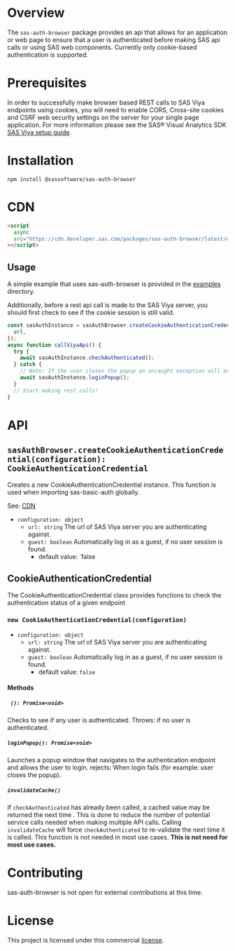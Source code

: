# Overview

The `sas-auth-browser` package provides an api that allows for an application or web page to ensure that a user is authenticated before making SAS api calls or using SAS web components. Currently only cookie-based authentication is supported.

# Prerequisites

In order to successfully make browser based REST calls to SAS Viya endpoints using cookies, you will need to enable CORS, Cross-site cookies and CSRF web security settings on the server for your single page application. For more information please see the SAS® Visual Analytics SDK [SAS Viya setup guide](https://developer.sas.com/sdk/va/docs/guides/viya-setup/).

# Installation

```
npm install @sassoftware/sas-auth-browser
```

# CDN

```html
<script
  async
  src="https://cdn.developer.sas.com/packages/sas-auth-browser/latest/dist/index.min.js"
></script>
```

## Usage

A simple example that uses sas-auth-browser is provided in the [examples](./examples) directory.

Additionally, before a rest api call is made to the SAS Viya server, you should first check to see if the cookie session is still valid.

```ts
const sasAuthInstance = sasAuthBrowser.createCookieAuthenticationCredential({
  url,
});
async function callViyaApi() {
  try {
    await sasAuthInstance.checkAuthenticated();
  } catch {
    // Note: If the user closes the popup an uncaught exception will occur.
    await sasAuthInstance.loginPopup();
  }
  // Start making rest calls!
}
```

# API

## `sasAuthBrowser.createCookieAuthenticationCredential(configuration): CookieAuthenticationCredential`

Creates a new CookieAuthenticationCredential instance. This function is used when importing sas-basic-auth globally.

See: [CDN](#CDN)

- `configuration: object`
  - `url: string` The url of SAS Viya server you are authenticating against.
  - `guest: boolean` Automatically log in as a guest, if no user session is found.
    - default value: `false
## CookieAuthenticationCredential

The CookieAuthenticationCredential class provides functions to check the authentication status of a given endpoint

### `new CookieAuthenticationCredential(configuration)`

- `configuration: object`
  - `url: string` The url of SAS Viya server you are authenticating against.
  - `guest: boolean` Automatically log in as a guest, if no user session is found.
    - default value: `false`

#### Methods

##### ` (): Promise<void>`

Checks to see if any user is authenticated.
Throws: if no user is authenticated.

##### `loginPopup(): Promise<void>`

Launches a popup window that navigates to the authentication endpoint and allows the user to login.
rejects: When login fails (for example: user closes the popup).

##### `invalidateCache()`

If `checkAuthenticated` has already been called, a cached value may be returned the next time . This is done to reduce the number of potential service calls needed when making multiple API calls. Calling `invalidateCache` will force `checkAuthenticated` to re-validate the next time it is called. This function is not needed in most use cases. **This is not need for most use cases.**

# Contributing

sas-auth-browser is not open for external contributions at this time.

# License

This project is licensed under this commercial [license](../license).
